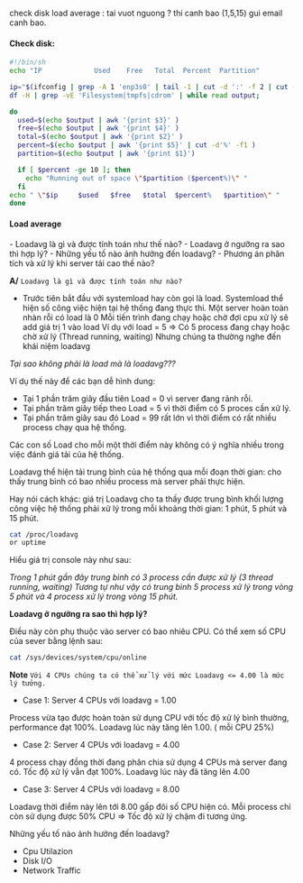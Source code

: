 check disk
load average : tai vuot nguong ? thi canh bao (1,5,15)
gui email canh bao.


<h4> Check disk: </h4>

```sh
#!/bin/sh
echo "IP	         Used    Free   Total  Percent	Partition"

ip="$(ifconfig | grep -A 1 'enp3s0' | tail -1 | cut -d ':' -f 2 | cut -d ' ' -f1)"
df -H | grep -vE 'Filesystem|tmpfs|cdrom' | while read output;

do
  used=$(echo $output | awk '{print $3}' )
  free=$(echo $output | awk '{print $4}' )
  total=$(echo $output | awk '{print $2}' )
  percent=$(echo $output | awk '{print $5}' | cut -d'%' -f1 )
  partition=$(echo $output | awk '{print $1}')

  if [ $percent -ge 10 ]; then
	echo "Running out of space \"$partition ($percent%)\" "
  fi
echo " \"$ip	 $used	 $free	 $total	 $percent%	 $partition\" "
done

```


<h4> Load average </h4>
- Loadavg là gì và được tính toán như thế nào?
- Loadavg ở ngưỡng ra sao thì hợp lý?
- Những yếu tố nào ảnh hưởng đến loadavg?
- Phương án phân tích và xử lý khi server tải cao thế nào?

**A/** `Loadavg là gì và được tính toán như nào?`
- Trước tiên bắt đầu với systemload hay còn gọi là load.
Systemload thể hiện số công việc hiện tại hệ thống đang thực thi.
Một server hoàn toàn nhàn rỗi có load là 0
Mỗi tiến trình đang chạy hoặc chờ đợi cpu xử lý sẽ add giá trị 1 vào load
Ví dụ với load = 5 => Có 5 process đang chạy hoặc chờ xử lý (Thread running, waiting)
Nhưng chúng ta thường nghe đến khái niệm loadavg

*Tại sao không phải là load mà là loadavg???*

Ví dụ thế này để các bạn dễ hình dung:

- Tại 1 phần trăm giây đầu tiên Load = 0 vì server đang rảnh rỗi.
- Tại phần trăm giây tiếp theo Load = 5 vì thời điểm có 5 proces cần xử lý.
- Tại phần trăm giây sau đó Load = 99 rất lớn vì thời điểm có rất nhiều process chạy qua hệ thống.

Các con số Load cho mỗi một thời điểm này không có ý nghĩa nhiều trong việc đánh giá tải của hệ thống.

Loadavg thể hiện tải trung bình của hệ thống qua mỗi đoạn thời gian: cho thấy trung bình có bao nhiều process mà server phải thực hiện.

Hay nói cách khác: giá trị Loadavg cho ta thấy được trung bình khối lượng công việc hệ thống phải xử lý trong mỗi khoảng thời gian: 1 phút, 5 phút và 15 phút.

```sh
cat /proc/loadavg  
or uptime
```

Hiểu giá trị console này như sau:

*Trong 1 phút gần đây trung bình có 3 process cần được xử lý (3 thread running, waiting)
Tương tự như vậy có trung bình 5 process xử lý trong vòng 5 phút và 4 process xử lý trong vòng 15 phút.*

**Loadavg ở ngưỡng ra sao thì hợp lý?**

Điều này còn phụ thuộc vào server có bao nhiêu CPU. Có thể xem số CPU của sever bằng lệnh sau:

```sh
cat /sys/devices/system/cpu/online  
```

**Note** `Với 4 CPUs chúng ta có thể xử lý với mức Loadavg <= 4.00 là mức lý tưởng.`


- Case 1: Server 4 CPUs với loadavg = 1.00

Process vừa tạo được hoàn toàn sử dụng CPU với tốc độ xử lý bình thường, performance đạt 100%. Loadavg lúc này tăng lên 1.00. ( mỗi CPU 25%)

- Case 2: Server 4 CPUs với loadavg = 4.00

4 process chạy đồng thời đang phân chia sử dụng 4 CPUs mà server đang có. Tốc độ xử lý vẫn đạt 100%. Loadavg lúc này đã tăng lên 4.00

- Case 3: Server 4 CPUs với loadavg = 8.00

Loadavg thời điểm này lên tới 8.00 gấp đôi số CPU hiện có. Mỗi process chỉ còn sử dụng được 50% CPU => Tốc độ xử lý chậm đi tương ứng.

Những yếu tố nào ảnh hưởng đến loadavg?

  - Cpu Utilazion
  - Disk I/O
  - Network Traffic

